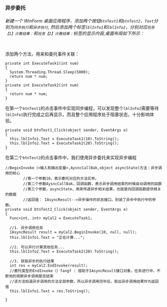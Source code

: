 ### 异步委托

###### 新建一个 WinForm 桌面应用程序，添加两个按钮`btnTest1`和`btnTest2`，`Text`分别为`同步执行`和`异步执行`, 然后添加两个标签`lblInfo1`和`lblInfo2`，分别对应`任务【1】计算结果：`和`任务【2】计算结果：`标签的显示内容,桌面布局如下所示：

![]()

添加两个方法，用来和委托事件关联：

```
private int ExecuteTask1(int num)
{
  System.Threading.Thread.Sleep(5000);
  return num * num;
}
private int ExecuteTask2(int num)
{
  return num * num;
}
```

在第一个`btnTest1`的点击事件中实现同步编程，可以发现整个`lblInfo2`需要等待`lblInfo1`执行完成之后再显示，而且整个应用程序处于阻塞状态，十分影响体验。

```
private void btnTest1_Click(object sender, EventArgs e)
{
  this.lblInfo1.Text = ExecuteTask1(10).ToString();
  this.lblInfo2.Text = ExecuteTask2(20).ToString();
}
```

在第二个`btnTest2`的点击事件中，我们使用异步委托来实现异步编程

```
//BeginInvoke（<输入和输出变量>,AysncCallBak,object asyncState)方法：异步调用的核心
        //第一个参数10，表示委托对应的方法实参。
        //第二个参数AysncCallBak，回调函数，表示异步调用结束的时候自动调用的函数
        //第三个参数，asyncState，用来传递异步相关结果，也就是向回调函数提供相关的数据
        //返回值： IAsyncResult-->异步操作的状态接口。封装了异步中执行中的参数。
private void btnTest2_Click(object sender, EventArgs e)
{
  Func<int, int> myCal2 = ExecuteTask1;

  //1. 异步调用任务
  IAsyncResult result = myCal2.BeginInvoke(10, null, null);
  this.lblInfo1.Text = "正在计算...";

  //2. 可以并行计算其他任务...
  this.lblInfo2.Text = ExecuteTask2(20).ToString();

  //3. 获取异步的执行结果
  int res = myCal2.EndInvoke(result);
  //委托类型的EndInvoke（）fangf : 借助于IAsyncResult接口对象，任务进行中，不断地的观察异步调用是否结束
  //该方法知道异步调用的方法全部参数，所以异步调用完毕后，取出异步调用结果作为返回值
  this.lblInfo1.Text = res.ToString();

}
```
